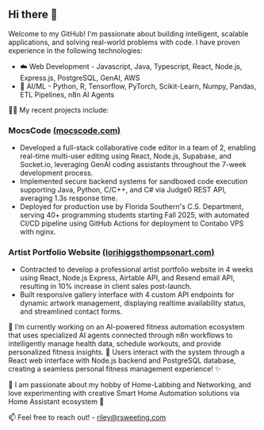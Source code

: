 ## Hi there 👋

Welcome to my GitHub! I'm passionate about building intelligent, scalable applications, and solving real-world problems with code. I have proven experience in the following technologies:

- ☁️ Web Development - Javascript, Java, Typescript, React, Node.js, Express.js, PostgreSQL, GenAI, AWS
- 🐍 AI/ML - Python, R, Tensorflow, PyTorch, Scikit-Learn, Numpy, Pandas, ETL Pipelines, n8n AI Agents

👨‍💻 My recent projects include:

### MocsCode [(mocscode.com)](https://www.mocscode.com)
- Developed a full-stack collaborative code editor in a team of 2, enabling real-time multi-user editing using React,
Node.js, Supabase, and Socket.io, leveraging GenAI coding assistants throughout the 7-week development process.
- Implemented secure backend systems for sandboxed code execution supporting Java, Python, C/C++, and C# via
Judge0 REST API, averaging 1.3s response time.
- Deployed for production use by Florida Southern's C.S. Department, serving 40+ programming students starting Fall
2025, with automated CI/CD pipeline using GitHub Actions for deployment to Contabo VPS with nginx.

### Artist Portfolio Website [(lorihiggsthompsonart.com)](https://www.lorihiggsthompsonart.com)

- Contracted to develop a professional artist portfolio website in 4 weeks using React, Node.js Express, Airtable API,
and Resend email API, resulting in 10% increase in client sales post-launch.
- Built responsive gallery interface with 4 custom API endpoints for dynamic artwork management, displaying realtime availability status, and streamlined contact forms.

🔭 I’m currently working on an AI-powered fitness automation ecosystem that uses specialized AI agents connected through n8n workflows to intelligently manage health data, schedule workouts, and provide personalized fitness insights. 🏃 Users interact with the system through a React web interface with Node.js backend and PostgreSQL database, creating a seamless personal fitness management experience! ✨

🌱 I am passionate about my hobby of Home-Labbing and Networking, and love experimenting with creative Smart Home Automation solutions via Home Assistant ecosystem 🧠

📫 Feel free to reach out! - riley@rsweeting.com
